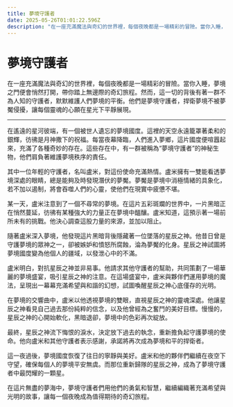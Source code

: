 ```yaml
---
title: 夢境守護者
date: 2025-05-26T01:01:22.596Z
description: "在一座充滿魔法與奇幻的世界裡，每個夜晚都是一場精彩的冒險。當你入睡，夢境之門便會悄然打開，帶你踏上無邊際的奇幻旅程。然而，這一切的背後有著一群不為人知的守護者，默默維護人們夢境的平衡。他們是夢境守護者，捍衛夢境不被夢魘侵擾，讓每個靈魂的心願在星光下平靜展現。"
---
```


# 夢境守護者

在一座充滿魔法與奇幻的世界裡，每個夜晚都是一場精彩的冒險。當你入睡，夢境之門便會悄然打開，帶你踏上無邊際的奇幻旅程。然而，這一切的背後有著一群不為人知的守護者，默默維護人們夢境的平衡。他們是夢境守護者，捍衛夢境不被夢魘侵擾，讓每個靈魂的心願在星光下平靜展現。

---

在遙遠的星河彼端，有一個被世人遺忘的夢境國度。這裡的天空永遠籠罩著柔和的銀輝，彷彿是月神撒下的祝福。每當夜幕降臨，人們進入夢鄉，這片國度便喧囂起來，充滿了各種奇妙的存在。這些存在中，有一群被稱為“夢境守護者”的神秘生物，他們肩負著維護夢境秩序的責任。

其中一位年輕的守護者，名叫盧米，對這份使命充滿熱情。盧米擁有一雙能看透夢境深處的眼睛，總是能夠及時發現潛伏的夢魘。夢魘是夢境中消極情緒的具象化，若不加以遏制，將會吞噬人們的心靈，使他們在現實中疲憊不堪。

某一天，盧米注意到了一個不尋常的夢境。在這片五彩斑斕的世界中，一片黑暗正在悄然蔓延，彷彿有某種強大的力量正在夢境中醞釀。盧米知道，這預示著一場前所未有的挑戰。他決心調查這股力量的來源，並加以阻止。

隨著盧米深入夢境，他發現這片黑暗背後隱藏著一位墜落的星辰之神。他昔日曾是守護夢境的眾神之一，卻被嫉妒和憤怒所腐蝕，淪為夢魘的化身。星辰之神試圖將夢境國度變為他個人的疆域，以發泄心中的不滿。

盧米明白，對抗星辰之神並非易事。他請求其他守護者的幫助，共同策劃了一場華麗的夢境盛宴，吸引星辰之神的注意。在這場盛宴中，盧米與夥伴們運用夢境的魔法，呈現出一幕幕充滿希望與和諧的幻想，試圖喚醒星辰之神心底僅存的光明。

在夢境的交響曲中，盧米以他透視夢境的雙眼，直視星辰之神的靈魂深處。他讓星辰之神看見自己過去那份純粹的信念，以及他曾經為之奮鬥的美好目標。慢慢的，星辰之神的心開始軟化，黑暗退卻，夢境中的色彩再次綻放。

最終，星辰之神流下悔恨的淚水，決定放下過去的執念，重新擔負起守護夢境的使命。他向盧米和其他守護者表示感謝，承諾將再次成為夢境和平的捍衛者。

這一夜過後，夢境國度恢復了往日的寧靜與美好。盧米和他的夥伴們繼續在夜空下守望，確保每個人的夢境平安無虞。而那位重新歸隊的星辰之神，成為了夢境守護者中最閃耀的一顆星。

在這片無盡的夢海中，夢境守護者們用他們的勇氣和智慧，繼續編織著充滿希望與光明的故事，讓每一個夜晚成為值得期待的奇幻旅程。